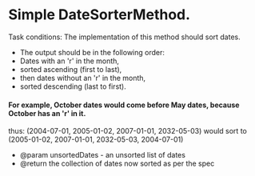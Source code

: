 # Simple DateSorterMethod.

Task conditions:
The implementation of this method should sort dates.
- The output should be in the following order:
- Dates with an 'r' in the month,
- sorted ascending (first to last),
- then dates without an 'r' in the month,
- sorted descending (last to first).
#### For example, October dates would come before May dates, because October has an 'r' in it. 

thus: (2004-07-01, 2005-01-02, 2007-01-01, 2032-05-03)
would sort to
 (2005-01-02, 2007-01-01, 2032-05-03, 2004-07-01)

 - @param unsortedDates - an unsorted list of dates 
 - @return the collection of dates now sorted as per the spec